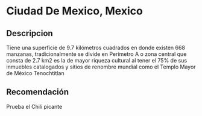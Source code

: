 # Ciudad De Mexico, Mexico

## Descripcion
Tiene una superficie de 9.7 kilómetros cuadrados en donde existen 668 manzanas, tradicionalmente se divide en Perímetro A o zona central que consta de 2.7 km2 es la de mayor riqueza cultural al tener el 75% de sus inmuebles catalogados y sitios de renombre mundial como el Templo Mayor de México Tenochtitlan

## Recomendación
Prueba el Chili picante


